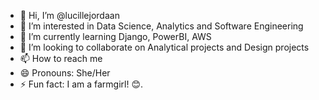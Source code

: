 - 👋 Hi, I’m @lucillejordaan
- 👀 I’m interested in Data Science, Analytics and Software Engineering
- 🌱 I’m currently learning Django, PowerBI, AWS
- 💞️ I’m looking to collaborate on Analytical projects and Design projects
- 📫 How to reach me 
- 😄 Pronouns: She/Her
- ⚡ Fun fact: I am a farmgirl! 😊.

<!---
lucillejordaan/lucillejordaan is a ✨ special ✨ repository because its `README.md` (this file) appears on your GitHub profile.
You can click the Preview link to take a look at your changes.
--->
